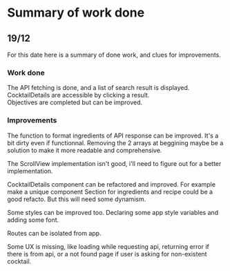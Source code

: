 # Summary of work done

## 19/12

For this date here is a summary of done work, and clues for improvements.

### Work done

The API fetching is done, and a list of search result is displayed.  
CocktailDetails are accessible by clicking a result.  
Objectives are completed but can be improved.  

### Improvements

The function to format ingredients of API response can be improved. It's a bit dirty even if functionnal. Removing the 2 arrays at beggining maybe be a solution to make it more readable and comprehensive.  

The ScrollView implementation isn't good, i'll need to figure out for a better implementation.  

CocktailDetails component can be refactored and improved. For example make a unique component Section for ingredients and recipe could be a good refacto. But this will need some dynamism.  

Some styles can be improved too. Declaring some app style variables and adding some font.    

Routes can be isolated from app.  

Some UX is missing, like loading while requesting api, returning error if there is from api, or a not found page if user is asking for non-existent cocktail.  
